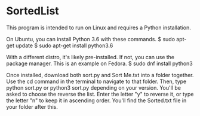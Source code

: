 # SortedList
This program is intended to run on Linux and requires a Python installation.

On Ubuntu, you can install Python 3.6 with these commands.
$ sudo apt-get update
$ sudo apt-get install python3.6

With a different distro, it's likely pre-installed. If not, you can use the package manager. This is an example on Fedora.
$ sudo dnf install python3

Once installed, download both sort.py and Sort Me.txt into a folder together. Use the cd command in the terminal to navigate to that folder.
Then, type python sort.py or python3 sort.py depending on your version. You'll be asked to choose the reverse the list. Enter the letter "y"
to reverse it, or type the letter "n" to keep it in ascending order. You'll find the Sorted.txt file in your folder after this.

